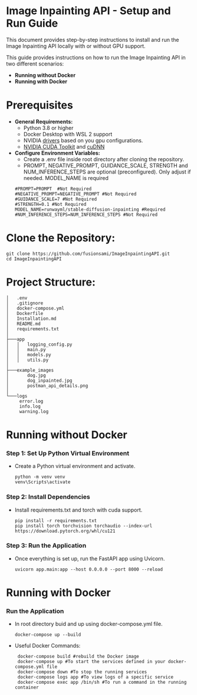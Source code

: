 # Image Inpainting API - Setup and Run Guide
This document provides step-by-step instructions to install and run the Image Inpainting API locally with or without GPU support.

This guide provides instructions on how to run the Image Inpainting API in two different scenarios:
- **Running without Docker**
- **Running with Docker**


# Prerequisites
 - **General Requirements:**
    - Python 3.8 or higher
    - Docker Desktop with WSL 2 support
    - NVIDIA [drivers](https://www.nvidia.com/en-us/drivers/) based on you gpu configurations.
    - [NVIDIA CUDA Toolkit](https://developer.nvidia.com/cuda-toolkit) and [cuDNN](https://developer.nvidia.com/cudnn)
 - **Configure Environment Variables:**
    - Create a .env file inside root directory after cloning the repository.
    - PROMPT, NEGATIVE_PROMPT, GUIDANCE_SCALE, STRENGTH and NUM_INFERENCE_STEPS are optional (preconfigured). Only adjust if needed. MODEL_NAME is required
    ```
    #PROMPT=PROMPT  #Not Required
    #NEGATIVE_PROMPT=NEGATIVE_PROMPT #Not Required
    #GUIDANCE_SCALE=7 #Not Required
    #STRENGTH=0.1 #Not Required
    MODEL_NAME=runwayml/stable-diffusion-inpainting #Required
    #NUM_INFERENCE_STEPS=NUM_INFERENCE_STEPS #Not Required
   ```
# Clone the Repository:
   ```
   git clone https://github.com/fusionsami/ImageInpaintingAPI.git
   cd ImageInpaintingAPI
   ```
# Project Structure:
   ```
│   .env
│   .gitignore
│   docker-compose.yml
│   Dockerfile
│   Installation.md
│   README.md
│   requirements.txt
│
├───app
│   │   logging_config.py
│   │   main.py
│   │   models.py
│   │   utils.py
│           
├───example_images
│       dog.jpg
│       dog_inpainted.jpg
│       postman_api_details.png
│
└───logs
        error.log
        info.log
        warning.log
   ```

# Running without Docker

### Step 1: Set Up Python Virtual Environment
 - Create a Python virtual environment and activate.
   ```
   python -m venv venv
   venv\Scripts\activate
   ```
### Step 2: Install Dependencies
 - Install requirements.txt and torch with cuda support.
   ```
   pip install -r requirements.txt
   pip install torch torchvision torchaudio --index-url https://download.pytorch.org/whl/cu121
   ```
### Step 3: Run the Application
 - Once everything is set up, run the FastAPI app using Uvicorn.
   ```
   uvicorn app.main:app --host 0.0.0.0 --port 8000 --reload
   ```
   
# Running with Docker
### Run the Application
 - In root directory buid and up using docker-compose.yml file.
   ```
   docker-compose up --build
   ```
- Useful Docker Commands:
  ```
   docker-compose build #rebuild the Docker image
   docker-compose up #To start the services defined in your docker-compose.yml file
   docker-compose down #To stop the running services
   docker-compose logs app #To view logs of a specific service
   docker-compose exec app /bin/sh #To run a command in the running container
   
  ```
